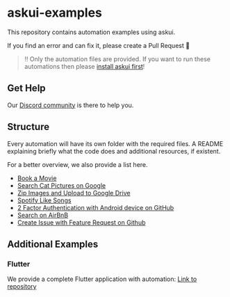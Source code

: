 # askui-examples

This repository contains automation examples using askui.

If you find an error and can fix it, please create a Pull Request 🥰

> ‼️ Only the automation files are provided. If you want to run these automations then please [install askui first](https://docs.askui.com/docs/general/Getting%20Started/getting-started)!

## Get Help
Our [Discord community](https://discord.gg/KFYJ5xuyBA) is there to help you.

## Structure
Every automation will have its own folder with the required files. A README explaining briefly what the code does and additional resources, if existent.

For a better overview, we also provide a list here.

* [Book a Movie](book-a-movie)
* [Search Cat Pictures on Google](search-cat-pictures)
* [Zip Images and Upload to Google Drive](zip-images-upload-google-drive)
* [Spotify Like Songs](spotify-like-songs)
* [2 Factor Authentication with Android device on GitHub](2-factor-authentication-android-github)
* [Search on AirBnB](search-airbnb)
* [Create Issue with Feature Request on Github](feature-request-issue-github)

## Additional Examples

### Flutter
We provide a complete Flutter application with automation: [Link to repository](https://github.com/askui/flutter-example-automation)
